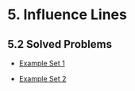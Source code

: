 # 5. Influence Lines

## 5.2 Solved Problems

- [Example Set 1](../../images/influencelines/problems/influence-lines-2.pdf)

- [Example Set 2](../../images/influencelines/problems/influence-lines-2.pdf)

